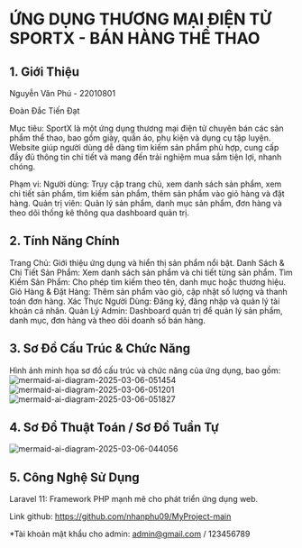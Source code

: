 # ỨNG DỤNG THƯƠNG MẠI ĐIỆN TỬ SPORTX - BÁN HÀNG THỂ THAO
## 1. Giới Thiệu
Nguyễn Văn Phú - 22010801

Đoàn Đắc Tiến Đạt 

Mục tiêu:
SportX là một ứng dụng thương mại điện tử chuyên bán các sản phẩm thể thao, bao gồm giày, quần áo, phụ kiện và dụng cụ tập luyện. Website giúp người dùng dễ dàng tìm kiếm sản phẩm phù hợp, cung cấp đầy đủ thông tin chi tiết và mang đến trải nghiệm mua sắm tiện lợi, nhanh chóng.

Phạm vi:
Người dùng:
Truy cập trang chủ, xem danh sách sản phẩm, xem chi tiết sản phẩm, tìm kiếm sản phẩm, thêm sản phẩm vào giỏ hàng và đặt hàng.
Quản trị viên:
Quản lý sản phẩm, danh mục sản phẩm, đơn hàng và theo dõi thống kê thông qua dashboard quản trị.
## 2. Tính Năng Chính
Trang Chủ: Giới thiệu ứng dụng và hiển thị sản phẩm nổi bật.
Danh Sách & Chi Tiết Sản Phẩm: Xem danh sách sản phẩm và chi tiết từng sản phẩm.
Tìm Kiếm Sản Phẩm: Cho phép tìm kiếm theo tên, danh mục hoặc thương hiệu.
Giỏ Hàng & Đặt Hàng: Thêm sản phẩm vào giỏ, cập nhật số lượng và thanh toán đơn hàng.
Xác Thực Người Dùng: Đăng ký, đăng nhập và quản lý tài khoản cá nhân.
Quản Lý Admin:
Dashboard quản trị để quản lý sản phẩm, danh mục, đơn hàng và theo dõi doanh số bán hàng.
## 3. Sơ Đồ Cấu Trúc & Chức Năng
Hình ảnh minh họa sơ đồ cấu trúc và chức năng của ứng dụng, bao gồm:
![mermaid-ai-diagram-2025-03-06-051454](https://github.com/user-attachments/assets/4d7979ec-4758-448b-b16e-4c825f1f28b7)
![mermaid-ai-diagram-2025-03-06-051201](https://github.com/user-attachments/assets/142794c5-dd52-4483-b6c3-54fae24dbc14)
![mermaid-ai-diagram-2025-03-06-051827](https://github.com/user-attachments/assets/238f1dfd-97d4-4998-a2c0-4d90d1cd1ed2)
## 4. Sơ Đồ Thuật Toán / Sơ Đồ Tuần Tự
![mermaid-ai-diagram-2025-03-06-044056](https://github.com/user-attachments/assets/b24af279-b82a-471d-b852-a65aaf45640d)
## 5. Công Nghệ Sử Dụng
Laravel 11: Framework PHP mạnh mẽ cho phát triển ứng dụng web.

Link github: https://github.com/nhanphu09/MyProject-main


*Tài khoản mật khẩu cho admin: admin@gmail.com / 123456789




